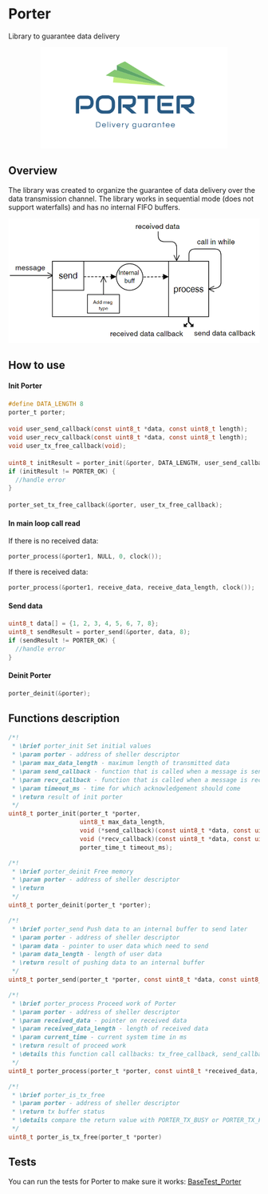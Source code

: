 # Porter
Library to guarantee data delivery

<p align="center">
  <img src="logo.PNG">
</p>

## Overview
The library was created to organize the guarantee of data delivery over the data transmission channel. The library works in sequential mode (does not support waterfalls) and has no internal FIFO buffers.
<p align="center">
  <img src="Schemes/Schema1.PNG">
</p>

## How to use
#### Init Porter
```c
#define DATA_LENGTH 8
porter_t porter;

void user_send_callback(const uint8_t *data, const uint8_t length);
void user_recv_callback(const uint8_t *data, const uint8_t length);
void user_tx_free_callback(void);

uint8_t initResult = porter_init(&porter, DATA_LENGTH, user_send_callback, user_recv_callback, 100);
if (initResult != PORTER_OK) {
  //handle error
}

porter_set_tx_free_callback(&porter, user_tx_free_callback);
```

#### In main loop call read
If there is no received data:
```c
porter_process(&porter1, NULL, 0, clock());
```
If there is received data:
```c
porter_process(&porter1, receive_data, receive_data_length, clock());
```

#### Send data
```c
uint8_t data[] = {1, 2, 3, 4, 5, 6, 7, 8};
uint8_t sendResult = porter_send(&porter, data, 8);
if (sendResult != PORTER_OK) {
  //handle error
}
```

#### Deinit Porter
```c
porter_deinit(&porter);
```

## Functions description
```c
/*!
 * \brief porter_init Set initial values
 * \param porter - address of sheller descriptor
 * \param max_data_length - maximum length of transmitted data
 * \param send_callback - function that is called when a message is sent
 * \param recv_callback - function that is called when a message is received
 * \param timeout_ms - time for which acknowledgement should come
 * \return result of init porter
 */
uint8_t porter_init(porter_t *porter,
                    uint8_t max_data_length,
                    void (*send_callback)(const uint8_t *data, const uint8_t data_length),
                    void (*recv_callback)(const uint8_t *data, const uint8_t data_length),
                    porter_time_t timeout_ms);
```

```c
/*!
 * \brief porter_deinit Free memory
 * \param porter - address of sheller descriptor
 * \return
 */
uint8_t porter_deinit(porter_t *porter);
```

```c
/*!
 * \brief porter_send Push data to an internal buffer to send later
 * \param porter - address of sheller descriptor
 * \param data - pointer to user data which need to send
 * \param data_length - length of user data
 * \return result of pushing data to an internal buffer
 */
uint8_t porter_send(porter_t *porter, const uint8_t *data, const uint8_t data_length)
```

```c
/*!
 * \brief porter_process Proceed work of Porter
 * \param porter - address of sheller descriptor
 * \param received_data - pointer on received data
 * \param received_data_length - length of received data
 * \param current_time - current system time in ms
 * \return result of proceed work
 * \details this function call callbacks: tx_free_callback, send_callback, recv_callback
 */
uint8_t porter_process(porter_t *porter, const uint8_t *received_data, const uint8_t received_data_length, porter_time_t current_time)
```

```c
/*!
 * \brief porter_is_tx_free
 * \param porter - address of sheller descriptor
 * \return tx buffer status
 * \details compare the return value with PORTER_TX_BUSY or PORTER_TX_FREE
 */
uint8_t porter_is_tx_free(porter_t *porter)
```

## Tests
You can run the tests for Porter to make sure it works: [BaseTest_Porter](https://github.com/VNovytskyi/BaseTest_Porter)

